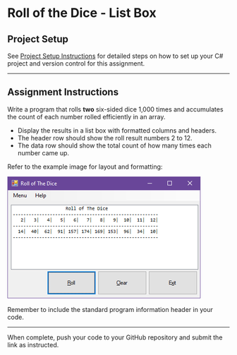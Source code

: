 # Roll of the Dice - List Box

## Project Setup

See [Project Setup Instructions](./ProjectSetup.md) for detailed steps on how to set up your C# project and version control for this assignment.

---

## Assignment Instructions

Write a program that rolls **two** six-sided dice 1,000 times and accumulates the count of each number rolled efficiently in an array.

- Display the results in a list box with formatted columns and headers.
- The header row should show the roll result numbers 2 to 12.
- The data row should show the total count of how many times each number came up.

Refer to the example image for layout and formatting:

![Roll of the Dice List Box Example](../../Images/RollOfTheDiceListBox.PNG)

Remember to include the standard program information header in your code.

---

When complete, push your code to your GitHub repository and submit the link as instructed.
